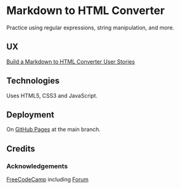 # Markdown to HTML Converter

Practice using regular expressions, string manipulation, and more.

## UX

[Build a Markdown to HTML Converter User Stories](https://www.freecodecamp.org/learn/full-stack-developer/lab-markdown-to-html-converter/build-a-markdown-to-html-converter)

## Technologies

Uses HTML5, CSS3 and JavaScript.

## Deployment

On [GitHub Pages](https://derektypist.github.io/markdown-to-html-converter) at the main branch.

## Credits

### Acknowledgements

[FreeCodeCamp](https://www.freecodecamp.org) including [Forum](https://forum.freecodecamp.org/t/build-a-markdown-to-html-converter-build-a-markdown-to-html-converter/746902)
